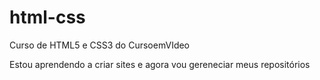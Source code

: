 # html-css
Curso de HTML5 e CSS3 do CursoemVIdeo

Estou aprendendo a criar sites e agora vou gereneciar meus repositórios